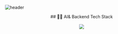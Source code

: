 ![header](https://capsule-render.vercel.app/api?type=venom&color=timeGradient&height=200&section=header&text=I%20am%201emonac&fontSize=00&animation=fadeIn)

<div align="center"> ## 👩‍💻 AI& Backend Tech Stack</div> <br />

<div align="center">
<img src="https://img.shields.io/badge/Python-3776AB?style=flat-square&logo=python&logoColor=white"/>
</div>
